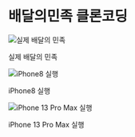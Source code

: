 # 배달의민족 클론코딩



![실제 배달의 민족](https://s3-us-west-2.amazonaws.com/secure.notion-static.com/655b62b8-984e-432e-8060-561915c5d564/스크린샷_2022-07-04_오후_4.44.07.png)

실제 배달의 민족

![iPhone8 실행](https://s3-us-west-2.amazonaws.com/secure.notion-static.com/518d4664-bf11-4d24-80cd-efa59de14abf/스크린샷_2022-07-04_오후_4.40.40.png)

iPhone8 실행

![iPhone 13 Pro Max 실행](https://s3-us-west-2.amazonaws.com/secure.notion-static.com/af9861a8-1eee-4a6f-a274-98b00c9dee8a/스크린샷_2022-07-04_오후_4.40.45.png)

iPhone 13 Pro Max 실행

